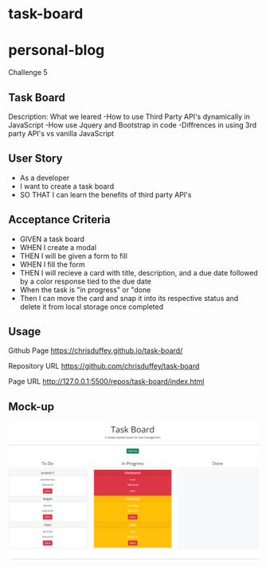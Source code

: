 # task-board
# personal-blog

Challenge 5 
## Task Board

Description: What we leared
-How to use Third Party API's dynamically in JavaScript
-How use Jquery and Bootstrap in code
-Diffrences in using 3rd party API's vs vanilla JavaScript

## User Story
* As a developer 
* I want to create a task board
* SO THAT I can learn the benefits of third party API's

## Acceptance Criteria 
* GIVEN a task board
* WHEN I create a modal
* THEN I will be given a form to fill
* WHEN I fill the form
* THEN I will recieve a card with title, description, and a due date followed by a color response tied to the due date
* When the task is "in progress" or "done
* Then I can move the card and snap it into its respective status and delete it from local storage once completed




## Usage
Github Page
https://chrisduffey.github.io/task-board/

Repository URL
https://github.com/chrisduffey/task-board

Page URL
http://127.0.0.1:5500/repos/task-board/index.html

## Mock-up
![alt text](assets/images/mock.png)